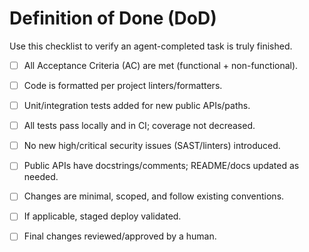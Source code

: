 # Definition of Done (DoD)

Use this checklist to verify an agent-completed task is truly finished.

- [ ] All Acceptance Criteria (AC) are met (functional + non-functional).
- [ ] Code is formatted per project linters/formatters.
- [ ] Unit/integration tests added for new public APIs/paths.
- [ ] All tests pass locally and in CI; coverage not decreased.
- [ ] No new high/critical security issues (SAST/linters) introduced.
- [ ] Public APIs have docstrings/comments; README/docs updated as needed.
- [ ] Changes are minimal, scoped, and follow existing conventions.
- [ ] If applicable, staged deploy validated.
- [ ] Final changes reviewed/approved by a human.

